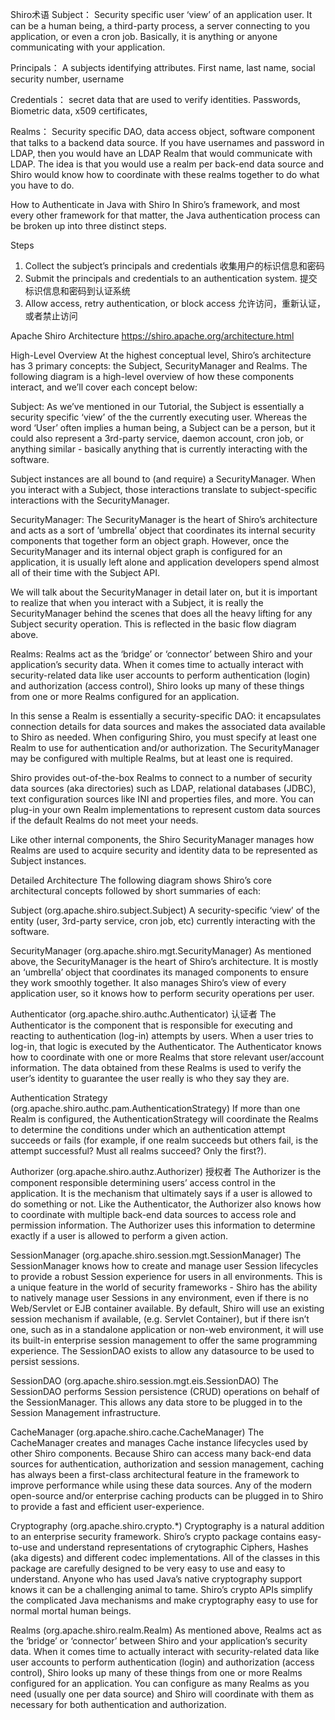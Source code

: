 Shiro术语
Subject：
Security specific user ‘view’ of an application user. 
It can be a human being, a third-party process, a server connecting to you application, or even a cron job. 
Basically, it is anything or anyone communicating with your application.

Principals：
A subjects identifying attributes. First name, last name, social security number, username

Credentials：
secret data that are used to verify identities. Passwords, Biometric data, x509 certificates,

Realms：
Security specific DAO, data access object, software component that talks to a backend data source. 
If you have usernames and password in LDAP, then you would have an LDAP Realm that would communicate with LDAP. 
The idea is that you would use a realm per back-end data source and Shiro would know how to coordinate with these realms together to do what you have to do.



How to Authenticate in Java with Shiro
In Shiro’s framework, and most every other framework for that matter, the Java authentication process can be broken up into three distinct steps.

Steps
1. Collect the subject’s principals and credentials 收集用户的标识信息和密码
2. Submit the principals and credentials to an authentication system. 提交标识信息和密码到认证系统
3. Allow access, retry authentication, or block access 允许访问，重新认证，或者禁止访问



Apache Shiro Architecture
https://shiro.apache.org/architecture.html

High-Level Overview
At the highest conceptual level, Shiro’s architecture has 3 primary concepts: the Subject, SecurityManager and Realms. The following diagram is a high-level overview of how these components interact, and we’ll cover each concept below:


Subject: As we’ve mentioned in our Tutorial, the Subject is essentially a security specific ‘view’ of the the currently executing user. Whereas the word ‘User’ often implies a human being, a Subject can be a person, but it could also represent a 3rd-party service, daemon account, cron job, or anything similar - basically anything that is currently interacting with the software.

Subject instances are all bound to (and require) a SecurityManager. When you interact with a Subject, those interactions translate to subject-specific interactions with the SecurityManager.

SecurityManager: The SecurityManager is the heart of Shiro’s architecture and acts as a sort of ’umbrella’ object that coordinates its internal security components that together form an object graph. However, once the SecurityManager and its internal object graph is configured for an application, it is usually left alone and application developers spend almost all of their time with the Subject API.

We will talk about the SecurityManager in detail later on, but it is important to realize that when you interact with a Subject, it is really the SecurityManager behind the scenes that does all the heavy lifting for any Subject security operation. This is reflected in the basic flow diagram above.

Realms: Realms act as the ‘bridge’ or ‘connector’ between Shiro and your application’s security data. When it comes time to actually interact with security-related data like user accounts to perform authentication (login) and authorization (access control), Shiro looks up many of these things from one or more Realms configured for an application.

In this sense a Realm is essentially a security-specific DAO: it encapsulates connection details for data sources and makes the associated data available to Shiro as needed. When configuring Shiro, you must specify at least one Realm to use for authentication and/or authorization. The SecurityManager may be configured with multiple Realms, but at least one is required.

Shiro provides out-of-the-box Realms to connect to a number of security data sources (aka directories) such as LDAP, relational databases (JDBC), text configuration sources like INI and properties files, and more. You can plug-in your own Realm implementations to represent custom data sources if the default Realms do not meet your needs.

Like other internal components, the Shiro SecurityManager manages how Realms are used to acquire security and identity data to be represented as Subject instances.



Detailed Architecture
The following diagram shows Shiro’s core architectural concepts followed by short summaries of each:


Subject (org.apache.shiro.subject.Subject)
A security-specific ‘view’ of the entity (user, 3rd-party service, cron job, etc) currently interacting with the software.

SecurityManager (org.apache.shiro.mgt.SecurityManager)
As mentioned above, the SecurityManager is the heart of Shiro’s architecture. It is mostly an ‘umbrella’ object that coordinates its managed components to ensure they work smoothly together. It also manages Shiro’s view of every application user, so it knows how to perform security operations per user.

Authenticator (org.apache.shiro.authc.Authenticator) 认证者
The Authenticator is the component that is responsible for executing and reacting to authentication (log-in) attempts by users. When a user tries to log-in, that logic is executed by the Authenticator. The Authenticator knows how to coordinate with one or more Realms that store relevant user/account information. The data obtained from these Realms is used to verify the user’s identity to guarantee the user really is who they say they are.

Authentication Strategy (org.apache.shiro.authc.pam.AuthenticationStrategy)
If more than one Realm is configured, the AuthenticationStrategy will coordinate the Realms to determine the conditions under which an authentication attempt succeeds or fails (for example, if one realm succeeds but others fail, is the attempt successful? Must all realms succeed? Only the first?).

Authorizer (org.apache.shiro.authz.Authorizer) 授权者
The Authorizer is the component responsible determining users’ access control in the application. It is the mechanism that ultimately says if a user is allowed to do something or not. Like the Authenticator, the Authorizer also knows how to coordinate with multiple back-end data sources to access role and permission information. The Authorizer uses this information to determine exactly if a user is allowed to perform a given action.

SessionManager (org.apache.shiro.session.mgt.SessionManager)
The SessionManager knows how to create and manage user Session lifecycles to provide a robust Session experience for users in all environments. This is a unique feature in the world of security frameworks - Shiro has the ability to natively manage user Sessions in any environment, even if there is no Web/Servlet or EJB container available. By default, Shiro will use an existing session mechanism if available, (e.g. Servlet Container), but if there isn’t one, such as in a standalone application or non-web environment, it will use its built-in enterprise session management to offer the same programming experience. The SessionDAO exists to allow any datasource to be used to persist sessions.

SessionDAO (org.apache.shiro.session.mgt.eis.SessionDAO)
The SessionDAO performs Session persistence (CRUD) operations on behalf of the SessionManager. This allows any data store to be plugged in to the Session Management infrastructure.

CacheManager (org.apache.shiro.cache.CacheManager)
The CacheManager creates and manages Cache instance lifecycles used by other Shiro components. Because Shiro can access many back-end data sources for authentication, authorization and session management, caching has always been a first-class architectural feature in the framework to improve performance while using these data sources. Any of the modern open-source and/or enterprise caching products can be plugged in to Shiro to provide a fast and efficient user-experience.

Cryptography (org.apache.shiro.crypto.*)
Cryptography is a natural addition to an enterprise security framework. Shiro’s crypto package contains easy-to-use and understand representations of crytographic Ciphers, Hashes (aka digests) and different codec implementations. All of the classes in this package are carefully designed to be very easy to use and easy to understand. Anyone who has used Java’s native cryptography support knows it can be a challenging animal to tame. Shiro’s crypto APIs simplify the complicated Java mechanisms and make cryptography easy to use for normal mortal human beings.

Realms (org.apache.shiro.realm.Realm)
As mentioned above, Realms act as the ‘bridge’ or ‘connector’ between Shiro and your application’s security data. When it comes time to actually interact with security-related data like user accounts to perform authentication (login) and authorization (access control), Shiro looks up many of these things from one or more Realms configured for an application. You can configure as many Realms as you need (usually one per data source) and Shiro will coordinate with them as necessary for both authentication and authorization.












































